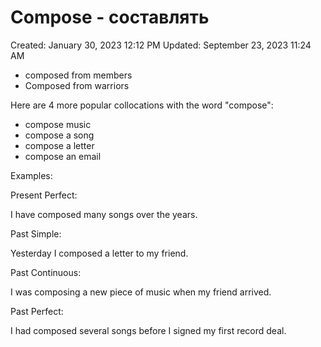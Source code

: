 # Compose - составлять

Created: January 30, 2023 12:12 PM
Updated: September 23, 2023 11:24 AM

- composed from members
- Composed from warriors

Here are 4 more popular collocations with the word "compose":

- compose music
- compose a song
- compose a letter
- compose an email

Examples:

Present Perfect:

I have composed many songs over the years.

Past Simple:

Yesterday I composed a letter to my friend.

Past Continuous:

I was composing a new piece of music when my friend arrived.

Past Perfect:

I had composed several songs before I signed my first record deal.